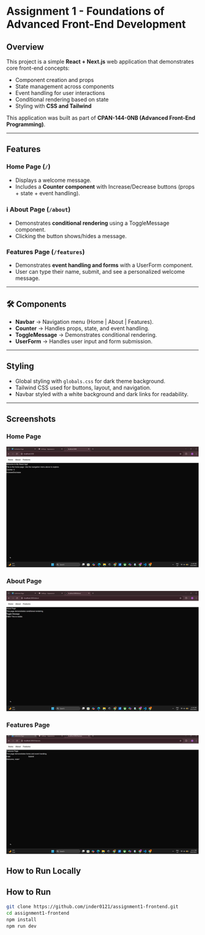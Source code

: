 # Assignment 1 - Foundations of Advanced Front-End Development  

##  Overview  
This project is a simple **React + Next.js** web application that demonstrates core front-end concepts:  
- Component creation and props  
- State management across components  
- Event handling for user interactions  
- Conditional rendering based on state  
- Styling with **CSS and Tailwind**  

This application was built as part of **CPAN-144-0NB (Advanced Front-End Programming)**.  

---

##  Features  

###  Home Page (`/`)  
- Displays a welcome message.  
- Includes a **Counter component** with Increase/Decrease buttons (props + state + event handling).  

### ℹ About Page (`/about`)  
- Demonstrates **conditional rendering** using a ToggleMessage component.  
- Clicking the button shows/hides a message.  

###  Features Page (`/features`)  
- Demonstrates **event handling and forms** with a UserForm component.  
- User can type their name, submit, and see a personalized welcome message.  

---

## 🛠 Components  

- **Navbar** → Navigation menu (Home | About | Features).  
- **Counter** → Handles props, state, and event handling.  
- **ToggleMessage** → Demonstrates conditional rendering.  
- **UserForm** → Handles user input and form submission.  

---

##  Styling  

- Global styling with `globals.css` for dark theme background.  
- Tailwind CSS used for buttons, layout, and navigation.  
- Navbar styled with a white background and dark links for readability.  

---

##  Screenshots  

### Home Page
![Home Page Screenshot](./Screenshots/Home.jpg)  

### About Page
![About Page Screenshot](./Screenshots/About.jpg)  

### Features Page
![Features Page Screenshot](./Screenshots/Feature.jpg)  


## How to Run Locally  

## How to Run
```bash
git clone https://github.com/inder0121/assignment1-frontend.git
cd assignment1-frontend
npm install
npm run dev